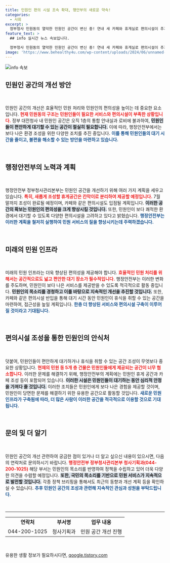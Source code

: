 ```yaml
---
title: 민원인 편의 시설 조속 확대, 행안부의 새로운 약속!
categories:
  - 사회
excerpt: >
  정부청사 민원동의 열악한 민원인 공간이 변신 중! 연내 새 카페와 휴게실로 편의시설이 추가될 예정, 여러분의 의견을 기다립니다!
feature_text: >
  ## info 실시간 뉴스 속보입니다.

  정부청사 민원동의 열악한 민원인 공간이 변신 중! 연내 새 카페와 휴게실로 편의시설이 추가될 예정, 여러분의 의견을 기다립니다!
image: 'https://www.behealthy4u.com/wp-content/uploads/2024/06/unnamed-file.png'
---
```


<p><img src="https://www.behealthy4u.com/wp-content/uploads/2024/06/unnamed-file.png" alt="info 속보" /></p>

<h2 data-ke-size="size26">민원인 공간의 개선 방안</h2>

<p data-ke-size="size16">&nbsp;</p>

<p>민원인 공간의 개선은 효율적인 민원 처리와 민원인의 편의성을 높이는 데 중요한 요소입니다. <b><span style="color: #ee2323;">현재 민원동의 구조는 민원인들이 필요한 서비스와 편의시설이 부족한 상황입니다.</span></b> 정부 대전청사 내 민원인 공간은 오직 1층의 통합 안내실과 로비에 불과하여, <b><span style="background-color: #21538527;">민원인들이 편안하게 대기할 수 있는 공간이 절실히 필요합니다.</span></b> 이에 따라, 행정안전부에서는 보다 나은 환경 조성을 위한 다양한 조치를 추진 중입니다. <b><span style="color: #1a5490;">이를 통해 민원인들의 대기 시간을 줄이고, 불편을 해소할 수 있는 방안을 마련하고 있습니다.</span></b></p>

<p data-ke-size="size16">&nbsp;</p>

<h2 data-ke-size="size26">행정안전부의 노력과 계획</h2>

<p data-ke-size="size16">&nbsp;</p>

<p>행정안전부 정부청사관리본부는 민원인 공간을 개선하기 위해 여러 가지 계획을 세우고 있습니다. <b><span style="color: #ee2323;">특히, 새롭게 조성할 휴게공간은 칸막이로 분리하여 제공할 예정입니다.</span></b> 7월 말까지 조성이 완료될 예정이며, 카페와 같은 편의시설도 입점될 계획입니다. <b><span style="background-color: #21538527;">이러한 공간의 확보는 민원인의 편의성을 크게 향상시킬 것입니다.</span></b> 또한, 민원인이 보다 쾌적한 환경에서 대기할 수 있도록 다양한 편의시설을 고려하고 있다고 밝혔습니다. <b><span style="color: #1a5490;">행정안전부는 이러한 계획을 철저히 실행하여 민원 서비스의 질을 향상시키는데 주력하겠습니다.</span></b></p>

<p data-ke-size="size16">&nbsp;</p>

<h2 data-ke-size="size26">미래의 민원 인프라</h2>

<p data-ke-size="size16">&nbsp;</p>

<p>미래의 민원 인프라는 더욱 향상된 편의성을 제공해야 합니다. <b><span style="color: #ee2323;">효율적인 민원 처리를 위해서는 공간적으로도 넓고 편안한 대기 장소가 필수적입니다.</span></b> 행정안전부는 이러한 변화를 주도하며, 민원인이 보다 나은 서비스를 제공받을 수 있도록 적극적으로 활동 중입니다. <b><span style="background-color: #21538527;">민원인의 목소리를 경청하고 이를 바탕으로 지속적인 개선을 추진할 것입니다.</span></b> 또한, 카페와 같은 편의시설 반입을 통해 대기 시간 동안 민원인이 휴식을 취할 수 있는 공간을 마련하여, 접근성을 높일 계획입니다. <b><span style="color: #1a5490;">한층 더 향상된 서비스와 편의시설 구축이 이루어질 것이라고 기대됩니다.</span></b></p>

<p data-ke-size="size16">&nbsp;</p>

<h2 data-ke-size="size26">편의시설 조성을 통한 민원인의 안식처</h2>

<p data-ke-size="size16">&nbsp;</p>

<p>덧붙여, 민원인들이 편안하게 대기하거나 휴식을 취할 수 있는 공간 조성이 무엇보다 중요한 상황입니다. <b><span style="color: #ee2323;">현재의 민원 동 5개 층 건물은 민원인들에게 제공되는 공간이 너무 협소합니다.</span></b> 이러한 문제를 해결하기 위해, 행정안전부의 계획에는 민원인 휴게 공간과 카페 조성 등이 포함되어 있습니다. <b><span style="background-color: #21538527;">이러한 시설은 민원인들이 대기하는 동안 심리적 안정을 가져다 줄 것입니다.</span></b> 이러한 조치들은 민원인에게 보다 나은 경험을 제공할 것이며, 민원인이 당면한 문제를 해결하기 위한 유용한 공간으로 활동할 것입니다. <b><span style="color: #1a5490;">새로운 민원 인프라가 구축됨에 따라, 더 많은 사람이 이러한 공간을 적극적으로 이용할 것으로 기대됩니다.</span></b></p>

<p data-ke-size="size16">&nbsp;</p>

<h2 data-ke-size="size26">문의 및 더 알기</h2>

<p data-ke-size="size16">&nbsp;</p>

<p>민원인 공간의 개선 관련하여 궁금한 점이 있거나 더 알고 싶으신 내용이 있으시면, 다음의 연락처로 문의하시기 바랍니다. <b><span style="color: #ee2323;">행정안전부 정부청사관리본부 청사기획과(044-200-1025)</span></b> 해당 부서는 민원인의 목소리를 반영하여 정책을 수립하고 있어 더욱 다양한 의견을 수렴할 예정입니다. <b><span style="background-color: #21538527;">또한, 국민의 목소리를 기반으로 민원 서비스가 지속적으로 발전할 것입니다.</span></b> 각종 정책 브리핑을 통해서도 최근의 동향과 개선 계획 등을 확인하실 수 있습니다. <b><span style="color: #1a5490;">추후 민원인 공간의 조성과 관련해 지속적인 관심과 성원을 부탁드립니다.</span></b></p>

<p data-ke-size="size16">&nbsp;</p>

<hr>

<table style="width: 100%; border-collapse: collapse;">
<tr>
<td style="text-align: center; height: 17px;"><b>연락처</b></td>
<td style="text-align: center; height: 17px;"><b>부서명</b></td>
<td style="text-align: center; height: 17px;"><b>업무 내용</b></td>
</tr>
<tr>
<td style="text-align: center; height: 17px;">044-200-1025</td>
<td style="text-align: center; height: 17px;">청사기획과</td>
<td style="text-align: center; height: 17px;">민원 공간 개선 진행</td>
</tr>
</table>

<p data-ke-size="size16">&nbsp;</p>
유용한 생활 정보가 필요하시다면, <a href="https://qoogle.tistory.com" rel="dofollow">qoogle.tistory.com</a>


